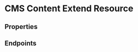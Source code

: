 # CMS Content Extend Resource

## Properties

<ResourceProperties :resource="'cms_content_extend'" :lang="'en'"/>

## Endpoints

[//]: <> (GET ENDPOINT)
<ResourceEndpoint :resource="'cms_content_extend'" :endpoint="'get'" :lang="'en'">

<template v-slot:responseJSON>

<<< @/docs/fixtures/api/cms_content_extend/response/json/get_id.json

</template>

<template v-slot:responseXML>

<<< @/docs/fixtures/api/cms_content_extend/response/xml/get_id.xml

</template>

</ResourceEndpoint>

[//]: <> (GETCOLLECTION ENDPOINT)
<ResourceEndpoint :resource="'cms_content_extend'" :endpoint="'getCollection'" :lang="'en'">

<template v-slot:responseJSON>

<<< @/docs/fixtures/api/cms_content_extend/response/json/get_page.json

</template>

<template v-slot:responseXML>

<<< @/docs/fixtures/api/cms_content_extend/response/xml/get_page.xml

</template>

</ResourceEndpoint>

[//]: <> (POST ENDPOINT)
<ResourceEndpoint :resource="'cms_content_extend'" :endpoint="'post'" :lang="'en'">

<template v-slot:request>

<<< @/docs/fixtures/api/cms_content_extend/request/post.json

</template>

<template v-slot:responseJSON>

<<< @/docs/fixtures/api/cms_content_extend/response/json/get_id.json

</template>

<template v-slot:responseXML>

<<< @/docs/fixtures/api/cms_content_extend/response/xml/get_id.xml

</template>

</ResourceEndpoint>

[//]: <> (PUT ENDPOINT)
<ResourceEndpoint :resource="'cms_content_extend'" :endpoint="'put'" :lang="'en'">

<template v-slot:request>

<<< @/docs/fixtures/api/cms_content_extend/request/put.json

</template>

<template v-slot:responseJSON>

<<< @/docs/fixtures/api/cms_content_extend/response/json/get_id.json

</template>

<template v-slot:responseXML>

<<< @/docs/fixtures/api/cms_content_extend/response/xml/get_id.xml

</template>

</ResourceEndpoint>

[//]: <> (DELETE ENDPOINT)
<ResourceEndpoint :resource="'cms_content_extend'" :endpoint="'delete'" :lang="'en'"/>

